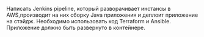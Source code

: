 Написать Jenkins pipeline, который разворачивает инстансы в AWS,производит на них сборку Java приложения и деплоит приложение на стэйдж. Необходимо использовать код Terraform и Ansible.
Приложение должно быть развернуто в контейнере.
